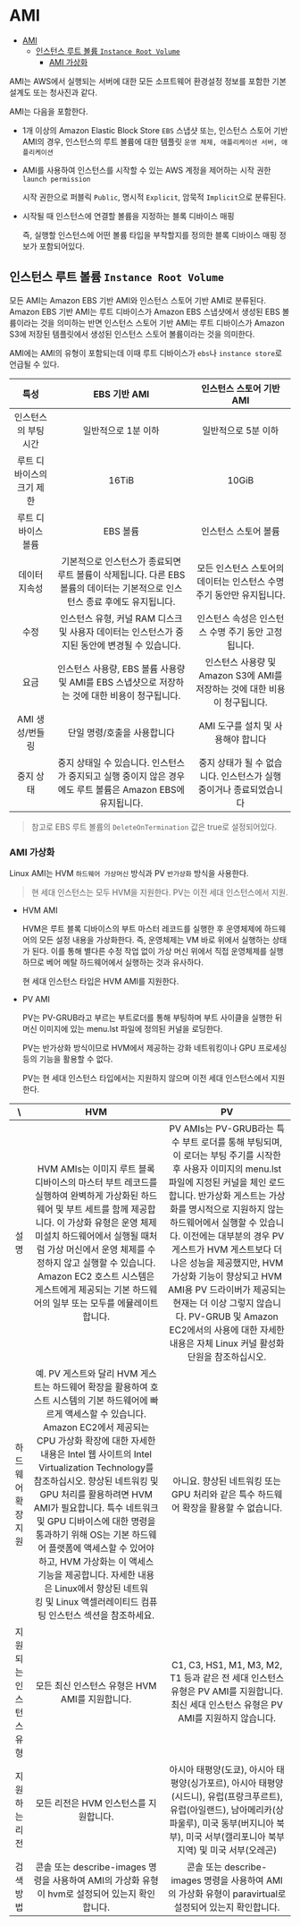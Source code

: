 # AMI 

- [AMI](#ami)
  - [인스턴스 루트 볼륨 `Instance Root Volume`](#인스턴스-루트-볼륨-instance-root-volume)
    - [AMI 가상화](#ami-가상화)

AMI는 AWS에서 실행되는 서버에 대한 모든 소프트웨어 환경설정 정보를 포함한 기본 설계도 또는 청사진과 같다.

AMI는 다음을 포함한다.

- 1개 이상의 Amazon Elastic Block Store `EBS` 스냅샷 또는, 인스턴스 스토어 기반 AMI의 경우, 인스턴스의 루트 볼륨에 대한 템플릿 `운영 체제, 애플리케이션 서버, 애플리케이션`
- AMI를 사용하여 인스턴스를 시작할 수 있는 AWS 계정을 제어하는 시작 권한 `launch permission`

    시작 권한으로 퍼블릭 `Public`, 명시적 `Explicit`, 암묵적 `Implicit`으로 분류된다.

- 시작될 때 인스턴스에 연결할 볼륨을 지정하는 블록 디바이스 매핑

    즉, 실행할 인스턴스에 어떤 볼륨 타입을 부착할지를 정의한 블록 디바이스 매핑 정보가 포함되어있다.

## 인스턴스 루트 볼륨 `Instance Root Volume`

모든 AMI는 Amazon EBS 기반 AMI와 인스턴스 스토어 기반 AMI로 분류된다. Amazon EBS 기반 AMI는 루트 디바이스가 Amazon EBS 스냅샷에서 생성된 EBS 볼륨이라는 것을 의미하는 반면 인스턴스 스토어 기반 AMI는 루트 디바이스가 Amazon S3에 저장된 템플릿에서 생성된 인스턴스 스토어 볼륨이라는 것을 의미한다.

AMI에는 AMI의 유형이 포함되는데 이때 루트 디바이스가 `ebs`나 `instance store`로 언급될 수 있다.

특성 | EBS 기반 AMI | 인스턴스 스토어 기반 AMI
:--: | :--: | :--:
인스턴스의 부팅 시간 | 일반적으로 1분 이하 | 일반적으로 5분 이하
루트 디바이스의 크기 제한 | 16TiB | 10GiB
루트 디바이스 볼륨 | EBS 볼륨 | 인스턴스 스토어 볼륨
데이터 지속성 | 기본적으로 인스턴스가 종료되면 루트 볼륨이 삭제됩니다. 다른 EBS 볼륨의 데이터는 기본적으로 인스턴스 종료 후에도 유지됩니다. | 모든 인스턴스 스토어의 데이터는 인스턴스 수명 주기 동안만 유지됩니다.
수정 | 인스턴스 유형, 커널 RAM 디스크 및 사용자 데이터는 인스턴스가 중지된 동안에 변경될 수 있습니다. | 인스턴스 속성은 인스턴스 수명 주기 동안 고정됩니다.
요금 | 인스턴스 사용량, EBS 볼륨 사용량 및 AMI를 EBS 스냅샷으로 저장하는 것에 대한 비용이 청구됩니다. | 인스턴스 사용량 및 Amazon S3에 AMI를 저장하는 것에 대한 비용이 청구됩니다.
AMI 생성/번들링 | 단일 명령/호출을 사용합니다 | AMI 도구를 설치 및 사용해야 합니다
중지 상태 | 중지 상태일 수 있습니다. 인스턴스가 중지되고 실행 중이지 않은 경우에도 루트 볼륨은 Amazon EBS에 유지됩니다. | 중지 상태가 될 수 없습니다. 인스턴스가 실행 중이거나 종료되었습니다

> 참고로 EBS 루트 볼륨의 `DeleteOnTermination` 값은 true로 설정되어있다.

### AMI 가상화

Linux AMI는 HVM `하드웨어 가상머신` 방식과 PV `반가상화` 방식을 사용한다.

> 현 세대 인스턴스는 모두 HVM을 지원한다. PV는 이전 세대 인스턴스에서 지원.

- HVM AMI

    HVM은 루트 블록 디바이스의 부트 마스터 레코드를 실행한 후 운영체제에 하드웨어의 모든 설정 내용을 가상화한다. 즉, 운영체제는 VM 바로 위에서 실행하는 상태가 된다. 이를 통해 별다른  수정 작업 없이 가상 머신 위에서 직접 운영체제를 실행하므로 베어 메탈 하드웨어에서 실행하는 것과 유사하다.

    현 세대 인스턴스 타입은 HVM AMI를 지원한다.

- PV AMI

    PV는 PV-GRUB라고 부르는 부트로더를 통해 부팅하며 부트 사이클을 실행한 뒤 머신 이미지에 있는 menu.lst 파일에 정의된 커널을 로딩한다.

    PV는 반가상화 방식이므로 HVM에서 제공하는 강화 네트워킹이나 GPU 프로세싱 등의 기능을 활용할 수 없다.

    PV는 현 세대 인스턴스 타입에서는 지원하지 않으며 이전 세대 인스턴스에서 지원한다.

\ | HVM | PV
:--: | :--: | :--:
설명 | HVM AMIs는 이미지 루트 블록 디바이스의 마스터 부트 레코드를 실행하여 완벽하게 가상화된 하드웨어 및 부트 세트를 함께 제공합니다. 이 가상화 유형은 운영 체제 미설치 하드웨어에서 실행될 때처럼 가상 머신에서 운영 체제를 수정하지 않고 실행할 수 있습니다. Amazon EC2 호스트 시스템은 게스트에게 제공되는 기본 하드웨어의 일부 또는 모두를 에뮬레이트합니다. | PV AMIs는 PV-GRUB라는 특수 부트 로더를 통해 부팅되며, 이 로더는 부팅 주기를 시작한 후 사용자 이미지의 menu.lst 파일에 지정된 커널을 체인 로드합니다. 반가상화 게스트는 가상화를 명시적으로 지원하지 않는 하드웨어에서 실행할 수 있습니다. 이전에는 대부분의 경우 PV 게스트가 HVM 게스트보다 더 나은 성능을 제공했지만, HVM 가상화 기능이 향상되고 HVM AMI용 PV 드라이버가 제공되는 현재는 더 이상 그렇지 않습니다. PV-GRUB 및 Amazon EC2에서의 사용에 대한 자세한 내용은 자체 Linux 커널 활성화 단원을 참조하십시오.
하드웨어 확장 지원 | 예. PV 게스트와 달리 HVM 게스트는 하드웨어 확장을 활용하여 호스트 시스템의 기본 하드웨어에 빠르게 액세스할 수 있습니다. Amazon EC2에서 제공되는 CPU 가상화 확장에 대한 자세한 내용은 Intel 웹 사이트의 Intel Virtualization Technology를 참조하십시오. 향상된 네트워킹 및 GPU 처리를 활용하려면 HVM AMI가 필요합니다. 특수 네트워크 및 GPU 디바이스에 대한 명령을 통과하기 위해 OS는 기본 하드웨어 플랫폼에 액세스할 수 있어야 하고, HVM 가상화는 이 액세스 기능을 제공합니다. 자세한 내용은 Linux에서 향상된 네트워킹 및 Linux 액셀러레이티드 컴퓨팅 인스턴스 섹션을 참조하세요. | 아니요. 향상된 네트워킹 또는 GPU 처리와 같은 특수 하드웨어 확장을 활용할 수 없습니다.
지원되는 인스턴스 유형 | 모든 최신 인스턴스 유형은 HVM AMI를 지원합니다. | C1, C3, HS1, M1, M3, M2, T1 등과 같은 전 세대 인스턴스 유형은 PV AMI를 지원합니다. 최신 세대 인스턴스 유형은 PV AMI를 지원하지 않습니다.
지원하는 리전 | 모든 리전은 HVM 인스턴스를 지원합니다. | 아시아 태평양(도쿄), 아시아 태평양(싱가포르), 아시아 태평양(시드니), 유럽(프랑크푸르트), 유럽(아일랜드), 남아메리카(상파울루), 미국 동부(버지니아 북부), 미국 서부(캘리포니아 북부 지역) 및 미국 서부(오레곤)
검색 방법 | 콘솔 또는 describe-images 명령을 사용하여 AMI의 가상화 유형이 hvm로 설정되어 있는지 확인합니다. | 콘솔 또는 describe-images 명령을 사용하여 AMI의 가상화 유형이 paravirtual로 설정되어 있는지 확인합니다.
